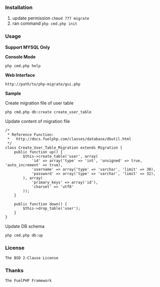 ### Installation

1. update permission `chmod 777 migrate`
2. ran command `php cmd.php init`
	
### Usage

**Support MYSQL Only**

**Console Mode**
	
	php cmd.php help

**Web Interface**

	http://path/to/php-migrate/gui.php

**Sample**

Create migration file of user table

	php cmd.php db:create create_user_table

Update content of migration file

	/*
	 * Reference Function:	
	 *   http://docs.fuelphp.com/classes/database/dbutil.html
	 */
	class Create_User_Table_Migration extends Migration {
		public function up() {
			$this->create_table('user', array(
				'id' => array('type' => 'int', 'unsigned' => true, 'auto_increment' => true),
				'username' => array('type' => 'varchar', 'limit' => 30),
				'password' => array('type' => 'varchar', 'limit' => 32),
			), array(
				'primary_keys' => array('id'),
				'charset' => 'utf8'
			));
		}
		
		public function down() {
			$this->drop_table('user');
		}
	}
	
Update DB schema

	php cmd.php db:up

### License

	The BSD 2-Clause License
	
### Thanks

	The FuelPHP Framework